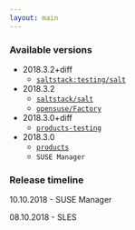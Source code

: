 ```yaml
---
layout: main
---
```

### Available versions

- 2018.3.2+diff
    - [`saltstack:testing/salt`](https://build.opensuse.org/package/show/systemsmanagement:saltstack:testing/salt)
- 2018.3.2
    - [`saltstack/salt`](https://build.opensuse.org/package/show/systemsmanagement:saltstack:testing/salt)
    - [`opensuse/Factory`](https://build.opensuse.org/package/show/openSUSE:Factory/salt)
- 2018.3.0+diff
    - [`products-testing`](https://build.opensuse.org/package/show/systemsmanagement:saltstack:products:testing/salt)
- 2018.3.0
    - [`products`](https://build.opensuse.org/package/show/systemsmanagement:saltstack/salt)
    - `SUSE Manager`

### Release timeline

10.10.2018 - SUSE Manager

08.10.2018 - SLES
